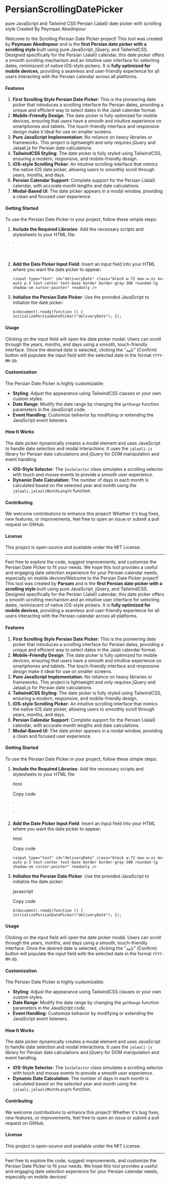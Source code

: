 # PersianScrollingDatePicker
pure JavaScript and Tailwind CSS Persian (Jalali) date picker with  scrolling style Created By Peymaan Abedinpour

Welcome to the Scrolling Persian Date Picker project! This tool was created by **Peymaan Abedinpour** and is the **first Persian date picker with a scrolling style** built using pure JavaScript, jQuery, and TailwindCSS. Designed specifically for the Persian (Jalali) calendar, this date picker offers a smooth scrolling mechanism and an intuitive user interface for selecting dates, reminiscent of native iOS-style pickers. It is **fully optimized for mobile devices**, providing a seamless and user-friendly experience for all users interacting with the Persian calendar across all platforms.

#### Features

1.  **First Scrolling Style Persian Date Picker**: This is the pioneering date picker that introduces a scrolling interface for Persian dates, providing a unique and efficient way to select dates in the Jalali calendar format.
2.  **Mobile-Friendly Design**: The date picker is fully optimized for mobile devices, ensuring that users have a smooth and intuitive experience on smartphones and tablets. The touch-friendly interface and responsive design make it ideal for use on smaller screens.
3.  **Pure JavaScript Implementation**: No reliance on heavy libraries or frameworks. This project is lightweight and only requires jQuery and Jalaali.js for Persian date calculations.
4.  **TailwindCSS Styling**: The date picker is fully styled using TailwindCSS, ensuring a modern, responsive, and mobile-friendly design.
5.  **iOS-style Scrolling Picker**: An intuitive scrolling interface that mimics the native iOS date picker, allowing users to smoothly scroll through years, months, and days.
6.  **Persian Calendar Support**: Complete support for the Persian (Jalali) calendar, with accurate month lengths and date calculations.
7.  **Modal-Based UI**: The date picker appears in a modal window, providing a clean and focused user experience.

#### Getting Started

To use the Persian Date Picker in your project, follow these simple steps:

1.  **Include the Required Libraries**: Add the necessary scripts and stylesheets to your HTML file:

    `<script src="https://code.jquery.com/jquery-3.6.0.min.js"></script>
    <link href="https://cdn.jsdelivr.net/npm/tailwindcss@2.2.19/dist/tailwind.min.css" rel="stylesheet" />
    <link href="https://cdn.jsdelivr.net/npm/vazirmatn@33.0.3/Vazirmatn-font-face.min.css" rel="stylesheet" />
    <script src="https://cdn.jsdelivr.net/npm/jalaali-js/dist/jalaali.js"></script>`

2.  **Add the Date Picker Input Field**: Insert an input field into your HTML where you want the date picker to appear:

    `<input type="text" id="deliveryDate" class="block w-72 max-w-xs mx-auto p-3 text-center text-base border border-gray-300 rounded-lg shadow-sm cursor-pointer" readonly />`

3.  **Initialize the Persian Date Picker**: Use the provided JavaScript to initialize the date picker:


    `$(document).ready(function () {
      initializePersianDatePicker("deliveryDate");
    });`

#### Usage

Clicking on the input field will open the date picker modal. Users can scroll through the years, months, and days using a smooth, touch-friendly interface. Once the desired date is selected, clicking the "تایید" (Confirm) button will populate the input field with the selected date in the format `YYYY-MM-DD`.

#### Customization

The Persian Date Picker is highly customizable:

-   **Styling**: Adjust the appearance using TailwindCSS classes or your own custom styles.
-   **Date Range**: Modify the date range by changing the `getRange` function parameters in the JavaScript code.
-   **Event Handling**: Customize behavior by modifying or extending the JavaScript event listeners.

#### How It Works

The date picker dynamically creates a modal element and uses JavaScript to handle date selection and modal interactions. It uses the `jalaali-js` library for Persian date calculations and jQuery for DOM manipulation and event handling.

-   **iOS-Style Selector**: The `IosSelector` class simulates a scrolling selector with touch and mouse events to provide a smooth user experience.
-   **Dynamic Date Calculation**: The number of days in each month is calculated based on the selected year and month using the `jalaali.jalaaliMonthLength` function.

#### Contributing

We welcome contributions to enhance this project! Whether it's bug fixes, new features, or improvements, feel free to open an issue or submit a pull request on GitHub.

#### License

This project is open-source and available under the MIT License.

* * * * *

Feel free to explore the code, suggest improvements, and customize the Persian Date Picker to fit your needs. We hope this tool provides a useful and engaging date selection experience for your Persian calendar needs, especially on mobile devices!Welcome to the Persian Date Picker project! This tool was created by **Parsam** and is the **first Persian date picker with a scrolling style** built using pure JavaScript, jQuery, and TailwindCSS. Designed specifically for the Persian (Jalali) calendar, this date picker offers a smooth scrolling mechanism and an intuitive user interface for selecting dates, reminiscent of native iOS-style pickers. It is **fully optimized for mobile devices**, providing a seamless and user-friendly experience for all users interacting with the Persian calendar across all platforms.

#### Features

1.  **First Scrolling Style Persian Date Picker**: This is the pioneering date picker that introduces a scrolling interface for Persian dates, providing a unique and efficient way to select dates in the Jalali calendar format.
2.  **Mobile-Friendly Design**: The date picker is fully optimized for mobile devices, ensuring that users have a smooth and intuitive experience on smartphones and tablets. The touch-friendly interface and responsive design make it ideal for use on smaller screens.
3.  **Pure JavaScript Implementation**: No reliance on heavy libraries or frameworks. This project is lightweight and only requires jQuery and Jalaali.js for Persian date calculations.
4.  **TailwindCSS Styling**: The date picker is fully styled using TailwindCSS, ensuring a modern, responsive, and mobile-friendly design.
5.  **iOS-style Scrolling Picker**: An intuitive scrolling interface that mimics the native iOS date picker, allowing users to smoothly scroll through years, months, and days.
6.  **Persian Calendar Support**: Complete support for the Persian (Jalali) calendar, with accurate month lengths and date calculations.
7.  **Modal-Based UI**: The date picker appears in a modal window, providing a clean and focused user experience.

#### Getting Started

To use the Persian Date Picker in your project, follow these simple steps:

1.  **Include the Required Libraries**: Add the necessary scripts and stylesheets to your HTML file:

    html

    Copy code

    `<script src="https://code.jquery.com/jquery-3.6.0.min.js"></script>
    <link href="https://cdn.jsdelivr.net/npm/tailwindcss@2.2.19/dist/tailwind.min.css" rel="stylesheet" />
    <link href="https://cdn.jsdelivr.net/npm/vazirmatn@33.0.3/Vazirmatn-font-face.min.css" rel="stylesheet" />
    <script src="https://cdn.jsdelivr.net/npm/jalaali-js/dist/jalaali.js"></script>`

2.  **Add the Date Picker Input Field**: Insert an input field into your HTML where you want the date picker to appear:

    html

    Copy code

    `<input type="text" id="deliveryDate" class="block w-72 max-w-xs mx-auto p-3 text-center text-base border border-gray-300 rounded-lg shadow-sm cursor-pointer" readonly />`

3.  **Initialize the Persian Date Picker**: Use the provided JavaScript to initialize the date picker:

    javascript

    Copy code

    `$(document).ready(function () {
      initializePersianDatePicker("deliveryDate");
    });`

#### Usage

Clicking on the input field will open the date picker modal. Users can scroll through the years, months, and days using a smooth, touch-friendly interface. Once the desired date is selected, clicking the "تایید" (Confirm) button will populate the input field with the selected date in the format `YYYY-MM-DD`.

#### Customization

The Persian Date Picker is highly customizable:

-   **Styling**: Adjust the appearance using TailwindCSS classes or your own custom styles.
-   **Date Range**: Modify the date range by changing the `getRange` function parameters in the JavaScript code.
-   **Event Handling**: Customize behavior by modifying or extending the JavaScript event listeners.

#### How It Works

The date picker dynamically creates a modal element and uses JavaScript to handle date selection and modal interactions. It uses the `jalaali-js` library for Persian date calculations and jQuery for DOM manipulation and event handling.

-   **iOS-Style Selector**: The `IosSelector` class simulates a scrolling selector with touch and mouse events to provide a smooth user experience.
-   **Dynamic Date Calculation**: The number of days in each month is calculated based on the selected year and month using the `jalaali.jalaaliMonthLength` function.

#### Contributing

We welcome contributions to enhance this project! Whether it's bug fixes, new features, or improvements, feel free to open an issue or submit a pull request on GitHub.

#### License

This project is open-source and available under the MIT License.

* * * * *

Feel free to explore the code, suggest improvements, and customize the Persian Date Picker to fit your needs. We hope this tool provides a useful and engaging date selection experience for your Persian calendar needs, especially on mobile devices!
